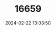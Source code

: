 ---
title: "16659"
category: "Peromyscus eremicus"
draft: false
date: 2024-02-22 13:03:50
languages:
  English: ["Cactus Mouse"]
---